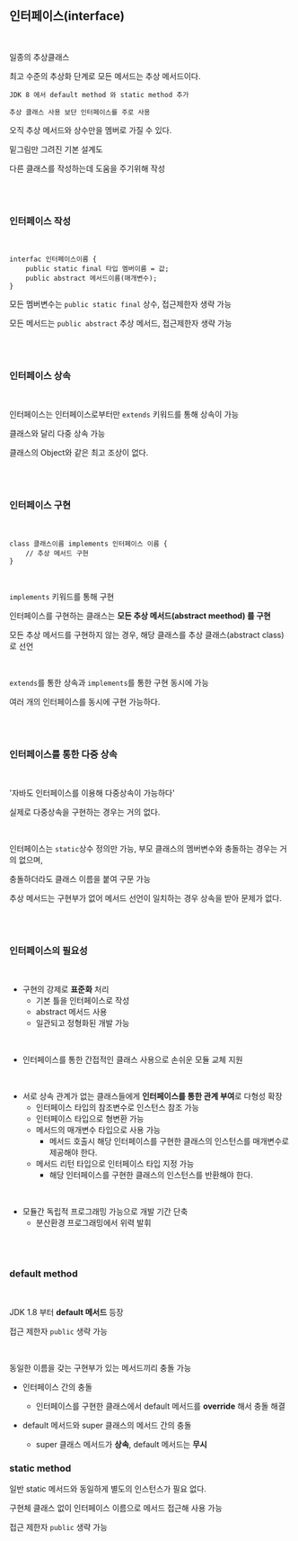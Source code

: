 ## 인터페이스(interface)

<br>  

일종의 추상클래스

최고 수준의 추상화 단계로 모든 메서드는 추상 메서드이다.

```
JDK 8 에서 default method 와 static method 추가

추상 클래스 사용 보단 인터페이스를 주로 사용
```

오직 추상 메서드와 상수만을 멤버로 가질 수 있다.

  

밑그림만 그려진 기본 설계도

다른 클래스를 작성하는데 도움을 주기위해 작성

<br><br> 

### 인터페이스 작성

<br> 

```
interfac 인터페이스이름 {
    public static final 타입 멤버이름 = 값;
    public abstract 메서드이름(매개변수);
}
```

모든 멤버변수는 `public static final` 상수, 접근제한자 생략 가능

모든 메서드는 `public abstract` 추상 메서드, 접근제한자 생략 가능

  
<br><br> 

### 인터페이스 상속

<br> 

인터페이스는 인터페이스로부터만 `extends` 키워드를 통해 상속이 가능

클래스와 달리 다중 상속 가능

클래스의 Object와 같은 최고 조상이 없다.

<br><br>  

### 인터페이스 구현

<br>  

```
class 클래스이름 implements 인터페이스 이름 {
    // 추상 메서드 구현
}
```

 <br> 

`implements` 키워드를 통해 구현

인터페이스를 구현하는 클래스는 **모든 추상 메서드(abstract meethod) 를 구현**

모든 추상 메서드를 구현하지 않는 경우, 해당 클래스를 추상 클래스(abstract class) 로 선언

<br>  

`extends`를 통한 상속과 `implements`를 통한 구현 동시에 가능

여러 개의 인터페이스를 동시에 구현 가능하다.

<br><br>  

### 인터페이스를 통한 다중 상속

  <br>

'자바도 인터페이스를 이용해 다중상속이 가능하다'

실제로 다중상속을 구현하는 경우는 거의 없다.

<br>  

인터페이스는 `static`상수 정의만 가능, 부모 클래스의 멤버변수와 충돌하는 경우는 거의 없으며,

충돌하더라도 클래스 이름을 붙여 구문 가능

추상 메서드는 구현부가 없어 메서드 선언이 일치하는 경우 상속을 받아 문제가 없다.

<br><br>   

### 인터페이스의 필요성

 <br> 

-   구현의 강제로 **표준화** 처리
    -   기본 틀을 인터페이스로 작성
    -   abstract 메서드 사용
    -   일관되고 정형화된 개발 가능

<br> 

-   인터페이스를 통한 간접적인 클래스 사용으로 손쉬운 모듈 교체 지원

<br> 

-   서로 상속 관계가 없는 클래스들에게 **인터페이스를 통한 관계 부여**로 다형성 확장
    -   인터페이스 타입의 참조변수로 인스턴스 참조 가능
    -   인터페이스 타입으로 형변환 가능
    -   메서드의 매개변수 타입으로 사용 가능
        -   메서드 호출시 해당 인터페이스를 구현한 클래스의 인스턴스를 매개변수로 제공해야 한다.
    -   메서드 리턴 타입으로 인터페이스 타입 지정 가능
        -   해당 인터페이스를 구현한 클래스의 인스턴스를 반환해야 한다.

<br> 

-   모듈간 독립적 프로그래밍 가능으로 개발 기간 단축
    -   분산환경 프로그래밍에서 위력 발휘

  
<br><br> 

### default method

<br> 

JDK 1.8 부터 **default 메서드** 등장

접근 제한자 `public` 생략 가능

<br>

동일한 이름을 갖는 구현부가 있는 메서드끼리 충돌 가능

-   인터페이스 간의 충돌
    -   인터페이스를 구현한 클래스에서 default 메서드를 **override** 해서 충돌 해결

  

-   default 메서드와 super 클래스의 메서드 간의 충돌
    -   super 클래스 메서드가 **상속**, default 메서드는 **무시**

  
  

### static method

  

일반 static 메서드와 동일하게 별도의 인스턴스가 필요 없다.

구현체 클래스 없이 인터페이스 이름으로 메서드 접근해 사용 가능

접근 제한자 `public` 생략 가능